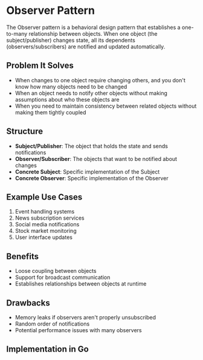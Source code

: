 # Observer Pattern

The Observer pattern is a behavioral design pattern that establishes a one-to-many relationship between objects. When one object (the subject/publisher) changes state, all its dependents (observers/subscribers) are notified and updated automatically.

## Problem It Solves
- When changes to one object require changing others, and you don't know how many objects need to be changed
- When an object needs to notify other objects without making assumptions about who these objects are
- When you need to maintain consistency between related objects without making them tightly coupled

## Structure
- **Subject/Publisher**: The object that holds the state and sends notifications
- **Observer/Subscriber**: The objects that want to be notified about changes
- **Concrete Subject**: Specific implementation of the Subject
- **Concrete Observer**: Specific implementation of the Observer

## Example Use Cases
1. Event handling systems
2. News subscription services
3. Social media notifications
4. Stock market monitoring
5. User interface updates

## Benefits
- Loose coupling between objects
- Support for broadcast communication
- Establishes relationships between objects at runtime

## Drawbacks
- Memory leaks if observers aren't properly unsubscribed
- Random order of notifications
- Potential performance issues with many observers

## Implementation in Go
